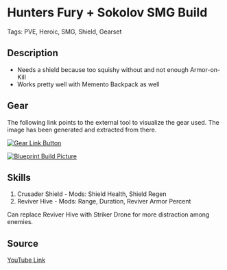 # Hunters Fury + Sokolov SMG Build

Tags: PVE, Heroic, SMG, Shield, Gearset

## Description

* Needs a shield because too squishy without and not enough Armor-on-Kill
* Works pretty well with Memento Backpack as well

## Gear

The following link points to the external tool to visualize the gear used.
The image has been generated and extracted from there.

[![Gear Link Button]({{site.baseurl}}/assets/images/gear-button.png)](https://mxswat.github.io/mx-division-builds/#/CwBgtATG5V79aAuAzARkmFYNQJwDsiCIq22UuWAbMcUmuYhiXaaFonG-Snp+BY94SCCnDAw1DGljhxYAthKiUADkyEcAVhnbsabZW2SVs2pO1FWNpNSA)

[![Blueprint Build Picture]({{site.baseurl}}/assets/images/HuntersFury-SMG-Sokolov.png)]({{site.baseurl}}/assets/images/HuntersFury-SMG-Sokolov.png)

## Skills

1. Crusader Shield - Mods: Shield Health, Shield Regen
2. Reviver Hive    - Mods: Range, Duration, Reviver Armor Percent

Can replace Reviver Hive with Striker Drone for more distraction among enemies.

## Source

[YouTube Link](https://youtu.be/hkZ7Y55wIzQ)

